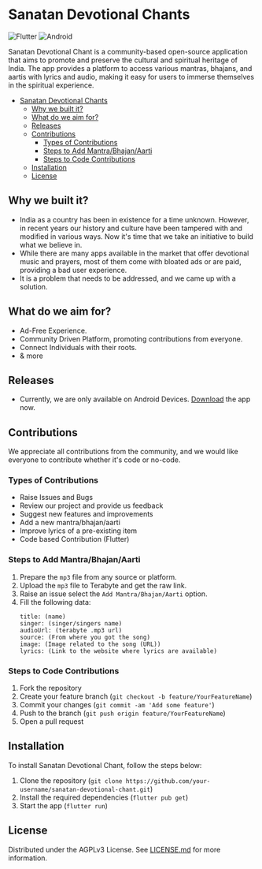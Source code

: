 # Sanatan Devotional Chants
![Flutter](https://img.shields.io/badge/Flutter-%2302569B.svg?style=for-the-badge&logo=Flutter&logoColor=white)
![Android](https://img.shields.io/badge/Android-3DDC84?style=for-the-badge&logo=android&logoColor=white)

<!-- Sanatan Devotional Chant is an app that aims to preserve and promote the rich cultural heritage of India by providing a platform to access various mantras, bhajans, and aartis with lyrics and audio. In today's fast-paced world, we are gradually forgetting our roots and cultural values, and this app seeks to bridge that gap. -->

<!-- Most similar apps available in the market either come with bloated ads or are paid, providing a bad user experience. Sanatan Devotional Chant, on the other hand, is a completely free app that offers an ad-free and seamless experience to its users. Our goal is to make devotional music and prayers accessible to everyone without any hindrances, enabling users to immerse themselves in the spiritual experience. With Sanatan Devotional Chant, we hope to inspire people to connect with their roots and find solace in the divine realm.

Sanatan Devotional Chant is not only a free and ad-free app but also an open-source application. We believe that everyone should have access to the source code and contribute towards this noble cause. We welcome all contributions from the community, be it adding new features, improving the user experience, or simply fixing bugs.

Our mission is to create a platform that promotes and preserves the cultural and spiritual heritage of India, and we believe that open-source development is the way to achieve this goal. With everyone's contribution, we can make Sanatan Devotional Chant a comprehensive and versatile platform that caters to the needs of everyone. So, let's join hands and work together towards this noble cause. -->

Sanatan Devotional Chant is a community-based open-source application that aims to promote and preserve the cultural and spiritual heritage of India. The app provides a platform to access various mantras, bhajans, and aartis with lyrics and audio, making it easy for users to immerse themselves in the spiritual experience.

- [Sanatan Devotional Chants](#sanatan-devotional-chants)
  - [Why we built it?](#why-we-built-it)
  - [What do we aim for?](#what-do-we-aim-for)
  - [Releases](#releases)
  - [Contributions](#contributions)
    - [Types of Contributions](#types-of-contributions)
    - [Steps to Add Mantra/Bhajan/Aarti](#steps-to-add-mantrabhajanaarti)
    - [Steps to Code Contributions](#steps-to-code-contributions)
  - [Installation](#installation)
  - [License](#license)


## Why we built it?

- India as a country has been in existence for a time unknown. However, in recent years our history and culture have been tampered with and modified in various ways. Now it's time that we take an initiative to build what we believe in.
- While there are many apps available in the market that offer devotional music and prayers, most of them come with bloated ads or are paid, providing a bad user experience. 
- It is a problem that needs to be addressed, and we came up with a solution.

## What do we aim for?

- Ad-Free Experience.
- Community Driven Platform, promoting contributions from everyone.
- Connect Individuals with their roots.
- & more

## Releases

- Currently, we are only available on Android Devices. [Download](./outputs/) the app now.

## Contributions
We appreciate all contributions from the community, and we would like everyone to contribute whether it's code or no-code.

### Types of Contributions
- Raise Issues and Bugs
- Review our project and provide us feedback
- Suggest new features and improvements
- Add a new mantra/bhajan/aarti
- Improve lyrics of a pre-existing item
- Code based Contribution (Flutter) 

### Steps to Add Mantra/Bhajan/Aarti
1. Prepare the `mp3` file from any source or platform.
2. Upload the `mp3` file to Terabyte and get the raw link.
3. Raise an issue select the `Add Mantra/Bhajan/Aarti` option.
4. Fill the following data: 
   ```
   title: (name)
   singer: (singer/singers name)
   audioUrl: (terabyte .mp3 url)
   source: (From where you got the song)
   image: (Image related to the song (URL))
   lyrics: (Link to the website where lyrics are available)

   ```

### Steps to Code Contributions
1. Fork the repository
2. Create your feature branch (`git checkout -b feature/YourFeatureName`)
3. Commit your changes (`git commit -am 'Add some feature'`)
4. Push to the branch (`git push origin feature/YourFeatureName`)
5. Open a pull request

## Installation

To install Sanatan Devotional Chant, follow the steps below:

1. Clone the repository (`git clone https://github.com/your-username/sanatan-devotional-chant.git`)
2. Install the required dependencies (`flutter pub get`)
3. Start the app (`flutter run`)

## License

Distributed under the AGPLv3 License. See [LICENSE.md](./LISCENSE) for more information.
